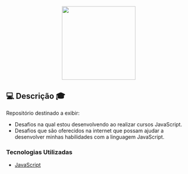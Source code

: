 



<h1 align="center"><img height ="200em" src="https://encrypted-tbn0.gstatic.com/images?q=tbn:ANd9GcRzH73W8czso2OlTZtOnrJryT5wE01gOFJxpw&usqp=CAU" align ="center">



## 💻 Descrição 🎓
Repositório destinado a exibir: 
- Desafios na qual estou desenvolvendo ao realizar cursos JavaScript.
- Desafios que são oferecidos na internet que possam ajudar a desenvolver minhas habilidades com a linguagem JavaScript.


### Tecnologias Utilizadas

* [JavaScript](https://developer.mozilla.org/pt-BR/docs/Web/JavaScript)
